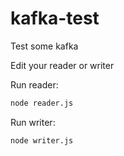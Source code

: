 # kafka-test
Test some kafka

Edit your reader or writer

Run reader:
```bash
node reader.js
```

Run writer:
```bash
node writer.js
```